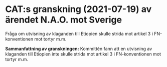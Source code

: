 # CAT:s granskning (2021-07-19) av ärendet N.A.O. mot Sverige

Fråga om utvisning av klaganden till Etiopien skulle strida mot artikel 3 i FN-konventionen mot tortyr m.m.

**Sammanfattning av granskningen:** Kommittén fann att en utvisning av klaganden till Etiopien inte skulle strida mot artikel 3 i FN-konventionen mot tortyr m.m.
